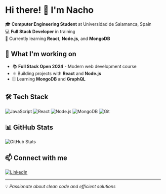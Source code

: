 

# Hi there! 👋 I'm Nacho

🎓 **Computer Engineering Student** at Universidad de Salamanca, Spain  
💻 **Full Stack Developer** in training  
🌱 Currently learning **React**, **Node.js**, and **MongoDB**

## 🚀 What I'm working on
- 📚 **Full Stack Open 2024** - Modern web development course
- ⚛️ Building projects with **React** and **Node.js**
- 🗄️ Learning **MongoDB** and **GraphQL**

## 🛠️ Tech Stack
![JavaScript](https://img.shields.io/badge/-JavaScript-F7DF1E?style=flat-square&logo=javascript&logoColor=black)
![React](https://img.shields.io/badge/-React-61DAFB?style=flat-square&logo=react&logoColor=black)
![Node.js](https://img.shields.io/badge/-Node.js-339933?style=flat-square&logo=node.js&logoColor=white)
![MongoDB](https://img.shields.io/badge/-MongoDB-47A248?style=flat-square&logo=mongodb&logoColor=white)
![Git](https://img.shields.io/badge/-Git-F05032?style=flat-square&logo=git&logoColor=white)

## 📊 GitHub Stats
![GitHub Stats](https://github-readme-stats.vercel.app/api?username=nachogb27&show_icons=true&theme=dark&count_private=true)

## 📫 Connect with me
[![LinkedIn](https://img.shields.io/badge/-LinkedIn-0077B5?style=flat-square&logo=linkedin&logoColor=white)](https://www.linkedin.com/in/ignacio-garcía-benito-16119232b)

---
💡 *Passionate about clean code and efficient solutions*
